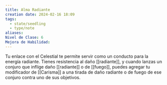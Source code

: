 ```yaml
---
title: Alma Radiante
creation date: 2024-02-16 18:09
tags:
  - state/seedling
  - type/note
aliases: 
Nivel de Clase: 6
Mejora de Habilidad:
---
```

Tu enlace con el Celestial te permite servir como un conducto para la energía radiante. Tienes
resistencia al daño [[radiante]], y cuando lanzas un conjuro que inflige daño [[radiante]] o de [[fuego]],
puedes agregar tu modificador de [[Carisma]] a una tirada de daño radiante o de fuego de ese conjuro contra uno de sus objetivos.



